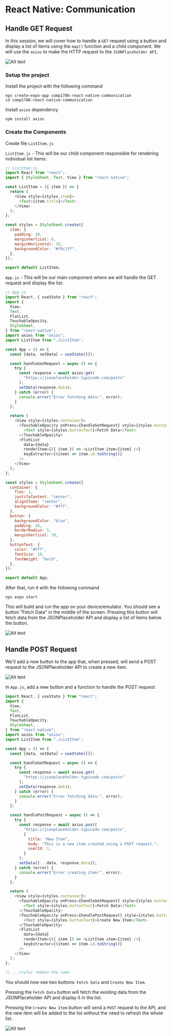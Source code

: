 # React Native: Communication

## Handle GET Request

In this session, we will cover how to handle a `GET` request using a button and display a list of items using the `map()` function and a child component. We will use the `axios` to make the HTTP request to the `JSONPlaceholder API`.

![Alt text](image-1.png)

### Setup the project

Install the project with the following command

```
npx create-expo-app comp1786-react-native-communication
cd comp1786-react-native-communication
```

Install `axios` dependency

```
npm install axios
```

### Create the Components

Create file `ListItem.js`

`ListItem.js` - This will be our child component responsible for rendering individual list items:

```js
// ListItem.js
import React from "react";
import { StyleSheet, Text, View } from "react-native";

const ListItem = ({ item }) => {
  return (
    <View style={styles.item}>
      <Text>{item.title}</Text>
    </View>
  );
};

const styles = StyleSheet.create({
  item: {
    padding: 10,
    marginVertical: 8,
    marginHorizontal: 16,
    backgroundColor: "#f9c2ff",
  },
});

export default ListItem;
```

`App.js` - This will be our main component where we will handle the GET request and display the list:

```js
// App.js
import React, { useState } from "react";
import {
  View,
  Text,
  FlatList,
  TouchableOpacity,
  StyleSheet,
} from "react-native";
import axios from "axios";
import ListItem from "./ListItem";

const App = () => {
  const [data, setData] = useState([]);

  const handleGetRequest = async () => {
    try {
      const response = await axios.get(
        "https://jsonplaceholder.typicode.com/posts"
      );
      setData(response.data);
    } catch (error) {
      console.error("Error fetching data:", error);
    }
  };

  return (
    <View style={styles.container}>
      <TouchableOpacity onPress={handleGetRequest} style={styles.button}>
        <Text style={styles.buttonText}>Fetch Data</Text>
      </TouchableOpacity>
      <FlatList
        data={data}
        renderItem={({ item }) => <ListItem item={item} />}
        keyExtractor={(item) => item.id.toString()}
      />
    </View>
  );
};

const styles = StyleSheet.create({
  container: {
    flex: 1,
    justifyContent: "center",
    alignItems: "center",
    backgroundColor: "#fff",
  },
  button: {
    backgroundColor: "blue",
    padding: 10,
    borderRadius: 5,
    marginVertical: 10,
  },
  buttonText: {
    color: "#fff",
    fontSize: 16,
    fontWeight: "bold",
  },
});

export default App;
```

After that, run it with the following command

```
npx expo start
```

This will build and run the app on your device/emulator. You should see a button "Fetch Data" in the middle of the screen. Pressing this button will fetch data from the JSONPlaceholder API and display a list of items below the button.

![Alt text](image.png)

## Handle POST Request

We'll add a new button to the app that, when pressed, will send a POST request to the JSONPlaceholder API to create a new item.

![Alt text](image-5.png)

In `App.js`, add a new button and a function to handle the POST request:

```js
import React, { useState } from "react";
import {
  View,
  Text,
  FlatList,
  TouchableOpacity,
  StyleSheet,
} from "react-native";
import axios from "axios";
import ListItem from "./ListItem";

const App = () => {
  const [data, setData] = useState([]);

  const handleGetRequest = async () => {
    try {
      const response = await axios.get(
        "https://jsonplaceholder.typicode.com/posts"
      );
      setData(response.data);
    } catch (error) {
      console.error("Error fetching data:", error);
    }
  };

  const handlePostRequest = async () => {
    try {
      const response = await axios.post(
        "https://jsonplaceholder.typicode.com/posts",
        {
          title: "New Item",
          body: "This is a new item created using a POST request.",
          userId: 1,
        }
      );
      setData([...data, response.data]);
    } catch (error) {
      console.error("Error creating item:", error);
    }
  };

  return (
    <View style={styles.container}>
      <TouchableOpacity onPress={handleGetRequest} style={styles.button}>
        <Text style={styles.buttonText}>Fetch Data</Text>
      </TouchableOpacity>
      <TouchableOpacity onPress={handlePostRequest} style={styles.button}>
        <Text style={styles.buttonText}>Create New Item</Text>
      </TouchableOpacity>
      <FlatList
        data={data}
        renderItem={({ item }) => <ListItem item={item} />}
        keyExtractor={(item) => item.id.toString()}
      />
    </View>
  );
};

// ...styles remain the same
```

You should now see two buttons: `Fetch Data` and `Create New Item`.

Pressing the `Fetch Data` button will fetch the existing data from the JSONPlaceholder API and display it in the list.

Pressing the `Create New Item` button will send a `POST` request to the API, and the new item will be added to the list without the need to refresh the whole list.

![Alt text](image-3.png)
